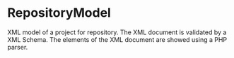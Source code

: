 # RepositoryModel

XML model of a project for repository. The XML document is validated by a XML Schema. The elements of the XML document are showed using a PHP parser. 

